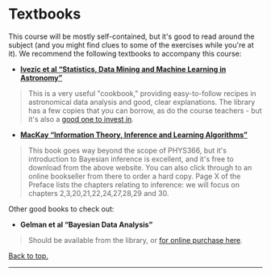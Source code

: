 # <a name="textbooks"></a>Textbooks

This course will be mostly self-contained, but it's good to read around the subject (and you might find clues to some of the exercises while you're at it). We recommend the following textbooks to accompany this course:

* **[Ivezic et al “Statistics, Data Mining and Machine Learning in Astronomy”](http://www.astroml.org/)**

> This is a very useful "cookbook," providing easy-to-follow recipes in astronomical data analysis and good, clear explanations. The library has a few copies that you can borrow, as do the course teachers - but it's
also a [good one to invest in](http://www.amazon.com/Statistics-Mining-Machine-Learning-Astronomy/dp/0691151687).

* **[MacKay “Information Theory, Inference and Learning Algorithms”](http://www.inference.phy.cam.ac.uk/mackay/itprnn/book.html)**

> This book goes way beyond the scope of PHYS366, but it's
introduction to Bayesian inference is excellent, and it's free to
download from the above website. You can also click through to an
online bookseller from there to order a hard copy. Page X of the
Preface  lists the chapters relating to inference: we will focus on
chapters 2,3,20,21,22,24,27,28,29 and 30.


Other good books to check out:

* **Gelman et al “Bayesian Data Analysis”**

> Should be available from the library, or [for online purchase here](http://www.amazon.com/Bayesian-Analysis-Chapman-Statistical-Science/dp/1439840954/).

[Back to top.](#top)

-----
